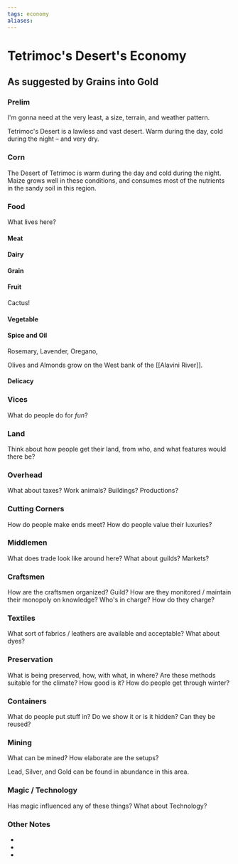 ```yaml
---
tags: economy
aliases:
---
```


# Tetrimoc's Desert's Economy
## As suggested by Grains into Gold
### Prelim
I'm gonna need at the very least, a size, terrain, and weather pattern.

Tetrimoc's Desert is a lawless and vast desert. Warm during the day, cold during the night – and very dry.

### Corn
The Desert of Tetrimoc is warm during the day and cold during the night. Maize grows well in these conditions, and consumes most of the nutrients in the sandy soil in this region.

### Food
What lives here?
#### Meat
#### Dairy
#### Grain
#### Fruit
Cactus!
#### Vegetable
#### Spice and Oil
Rosemary, Lavender, Oregano,

Olives and Almonds grow on the West bank of the [[Alavini River]].
#### Delicacy

### Vices
What do people do for *fun*?

### Land
Think about how people get their land, from who, and what features would there be?

### Overhead
What about taxes? Work animals? Buildings? Productions?

### Cutting Corners
How do people make ends meet? How do people value their luxuries?

### Middlemen
What does trade look like around here? What about guilds? Markets?

### Craftsmen
How are the craftsmen organized? Guild? How are they monitored / maintain their monopoly on knowledge? Who's in charge? How do they charge?

### Textiles
What sort of fabrics / leathers are available and acceptable? What about dyes?

### Preservation
What is being preserved, how, with what, in where? Are these methods suitable for the climate? How good is it? How do people get through winter? 

### Containers
What do people put stuff in? Do we show it or is it hidden? Can they be reused?

### Mining
What can be mined? How elaborate are the setups?

Lead, Silver, and Gold can be found in abundance in this area.

### Magic / Technology
Has magic influenced any of these things? What about Technology?

### Other Notes
- 
- 
- 
